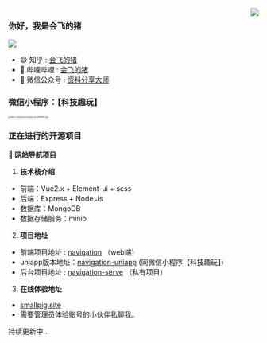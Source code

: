 <img align="right" src="https://github-readme-stats.vercel.app/api?username=hacker233&show_icons=true&icon_color=CE1D2D&text_color=718096&bg_color=ffffff&hide_title=true" />

### 你好，我是会飞的猪

![](https://visitor-badge.glitch.me/badge?page_id=hacker233.readme)

- :smile:  知乎 : [会飞的猪](https://www.zhihu.com/people/luhongquan)
- :blowfish:  哔哩哔哩 : [会飞的猪](https://space.bilibili.com/493520625)
- :bath: 微信公众号 : [资料分享大师](https://mp.weixin.qq.com/mp/profile_ext?action=home&__biz=Mzg3NDEwMzk4NA==&scene=124&uin=&key=&devicetype=Windows+10+x64&version=63030532&lang=zh_CN&a8scene=7&fontgear=2)



### 微信小程序：【科技趣玩】

<img src="https://smallpig.site/img/qrcode.35525b81.jpg" alt="https://smallpig.site/img/qrcode.35525b81.jpg" style="zoom:25%;" />



### 正在进行的开源项目

**:pushpin: 网站导航项目**
1. **技术栈介绍**
- 前端：Vue2.x + Element-ui + scss
- 后端：Express + Node.Js
- 数据库：MongoDB
- 数据存储服务：minio
2. **项目地址**
* 前端项目地址 : [navigation](https://github.com/Hacker233/navigation) （web端）
* uniapp版本地址：[navigation-uniapp](https://github.com/Hacker233/navigation-uniapp) (同微信小程序【科技趣玩】)
* 后台项目地址 : [navigation-serve](https://github.com/Hacker233/navigation-serve) （私有项目）
3. **在线体验地址**
* [smallpig.site](http://smallpig.site/)
* 需要管理员体验账号的小伙伴私聊我。

持续更新中...


